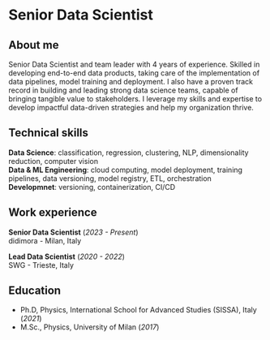 # Senior Data Scientist

## About me
Senior Data Scientist and team leader with 4 years of experience. Skilled in developing end-to-end data products, taking care of the implementation of data pipelines, model training and deployment. I also have a proven track record in building and leading strong data science teams, capable of bringing tangible value to stakeholders.
I leverage my skills and expertise to develop impactful data-driven strategies and help my organization thrive. 

## Technical skills
**Data Science**: classification, regression, clustering, NLP, dimensionality reduction, computer vision  
**Data & ML Engineering**: cloud computing, model deployment, training pipelines, data versioning, model registry, ETL, orchestration  
**Developmnet**: versioning, containerization, CI/CD

## Work experience
**Senior Data Scientist** (_2023 - Present_)  
didimora - Milan, Italy

**Lead Data Scientist** (_2020 - 2022_)  
SWG - Trieste, Italy

## Education
- Ph.D, Physics, International School for Advanced Studies (SISSA), Italy (_2021_)
- M.Sc., Physics, University of Milan (_2017_)  